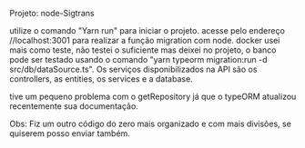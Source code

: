 Projeto: node-Sigtrans

utilize o comando "Yarn run" para iniciar o projeto.
acesse pelo endereço //localhost:3001 para realizar a função migration com node.
docker usei mais como teste, não testei o suficiente mas deixei no projeto, o banco pode ser testado usando o comando "yarn typeorm migration:run -d src/db/dataSource.ts".
Os serviços disponibilizados na API são os controllers, as entities, os services e a database.

tive um pequeno problema com o getRepository já que o typeORM atualizou recentemente sua documentação.

Obs: Fiz um outro código do zero mais organizado e com mais divisões, se quiserem posso enviar também.